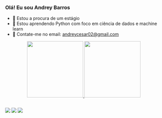 ### Olá! Eu sou Andrey Barros

- 🔭 Estou a procura de um estágio 
- 🌱 Estou aprendendo Python com foco em ciência de dados e machine learn
- 💬 Contate-me no email: andreycesar02@gmail.com

<div align="center">
  <a href="https://github.com/DreyLB">
  <img height="180em" src="https://github-readme-stats.vercel.app/api?username=DreyLB&show_icons=true&theme=dracula&include_all_commits=true&count_private=true"/>
  <img height="180em" src="https://github-readme-stats.vercel.app/api/top-langs/?username=DreyLB&layout=compact&langs_count=7&theme=dracula"/>
</div>



  ##
 
<div> 
  <a href="https://www.instagram.com/_dreylb/" target="_blank"><img src="https://img.shields.io/badge/-Instagram-%23E4405F?style=for-the-badge&logo=instagram&logoColor=white" target="_blank"></a>
  <a href = "mailto:andreycesar02@gmail.com"><img src="https://img.shields.io/badge/-Gmail-%23333?style=for-the-badge&logo=gmail&logoColor=white" target="_blank"></a>
  <a href="https://www.linkedin.com/in/andrey-barros-243114201/" target="_blank"><img src="https://img.shields.io/badge/-LinkedIn-%230077B5?style=for-the-badge&logo=linkedin&logoColor=white" target="_blank"></a> 
 
  
 
</div>
